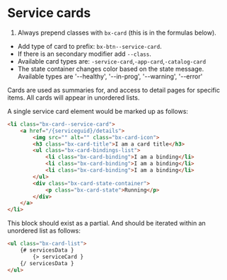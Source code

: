 # Service cards

1. Always prepend classes with `bx-card` (this is <prepend> in the formulas below).
* Add type of card to prefix: `bx-btn--service-card`.
* If there is an secondary modifier add `--class`.
* Available card types are: `-service-card`,`-app-card`,`-catalog-card`
* The state container changes color based on the state message. Available types are '--healthy', '--in-prog', '--warning', '--error'

Cards are used as summaries for, and access to detail pages for specific items. All cards will appear in unordered lists.

A single service card element would be marked up as follows:

```html
<li class="bx-card--service-card">
	<a href="/{serviceguid}/details">
		<img src="" alt="" class="bx-card-icon">
		<h3 class="bx-card-title">I am a card title</h3>
		<ul class="bx-card-bindings-list">
			<li class="bx-card-binding">I am a binding</li>
			<li class="bx-card-binding">I am a binding</li>
			<li class="bx-card-binding">I am a binding</li>
		</ul>
		<div class="bx-card-state-container">
			<p class="bx-card-state">Running</p>
		</div>
	</a>
</li>
```

This block should exist as a partial. And should be iterated within an unordered list as follows:

```html
<ul class="bx-card-list">
	{# servicesData }
		{> serviceCard }
	{/ servicesData }
</ul>
```

